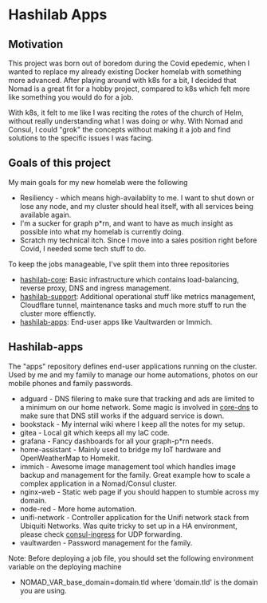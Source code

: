 <h1>Hashilab Apps</h1>

<h2>Motivation</h2>

This project was born out of boredom during the Covid epedemic, when I wanted to replace my already existing Docker homelab with something more advanced. After playing around with k8s for a bit, I decided that Nomad is a great fit for a hobby project, compared to k8s which felt more like something you would do for a job.

With k8s, it felt to me like I was reciting the rotes of the church of Helm, without really understanding what I was doing or why. With Nomad and Consul, I could "grok" the concepts without making it a job and find solutions to the specific issues I was facing.

<h2>Goals of this project</h2>

My main goals for my new homelab were the following
- Resiliency - which means high-availablity to me. I want to shut down or lose any node, and my cluster should heal itself, with all services being available again.
- I'm a sucker for graph p*rn, and want to have as much insight as possible into what my homelab is currently doing.
- Scratch my technical itch. Since I move into a sales position right before Covid, I needed some tech stuff to do.

To keep the jobs manageable, I've split them into three repositories
- [hashilab-core](https://github.com/matthiasschoger/hashilab-core): Basic infrastructure which contains load-balancing, reverse proxy, DNS and ingress management.
- [hashilab-support](https://github.com/matthiasschoger/hashilab-support): Additional operational stuff like metrics management, Cloudflare tunnel, maintenance tasks and much more stuff to run the cluster more effienctly.
- [hashilab-apps](https://github.com/matthiasschoger/hashilab-apps): End-user apps like Vaultwarden or Immich.


<h2>Hashilab-apps</h2>

The "apps" repository defines end-user applications running on the cluster. Used by me and my family to manage our home automations, photos on our mobile phones and family passwords.

- adguard - DNS filering to make sure that tracking and ads are limited to a minimum on our home network. Some magic is involved in [core-dns](https://github.com/matthiasschoger/hashilab-core/tree/master/core-dns) to make sure that DNS still works if the adguard service is down.
- bookstack - My internal wiki where I keep all the notes for my setup.
- gitea - Local git which keeps all my IaC code.
- grafana - Fancy dashboards for all your graph-p*rn needs.
- home-assistant - Mainly used to bridge my IoT hardware and OpenWeatherMap to Homekit.
- immich - Awesome image management tool which handles image backup and management for the family. Great example how to scale a complex application in a Nomad/Consul cluster.
- nginx-web - Static web page if you should happen to stumble across my domain.
- node-red - More home automation.
- unifi-network - Controller application for the Unifi network stack from Ubiquiti Networks. Was quite tricky to set up in a HA environment, please check [consul-ingress](https://github.com/matthiasschoger/hashilab-core/tree/master/consul-ingress) for UDP forwarding.
- vaultwarden - Password management for the family.

Note: Before deploying a job file, you should set the following environment variable on the deploying machine
- NOMAD_VAR_base_domain=domain.tld
where 'domain.tld' is the domain you are using.